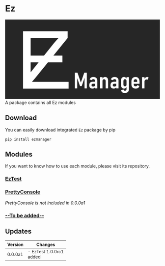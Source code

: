# Ez
![Failed to load](https://github.com/EzManager/Ez/blob/main/Document/EzManager.png)
A package contains all Ez modules

## Download
You can easily download integrated `Ez` package by pip
```
pip install ezmanager
```

## Modules
If you want to know how to use each module, please visit its repository.

### [EzTest](https://github.com/EzManager/EzTest)

### [PrettyConsole](https://github.com/EzManager/PrettyConsole)
_PrettyConsole is not included in 0.0.0a1_

### [--To be added--](https://github.com/EzManager/Ez/#)


## Updates
| Version | Changes                      |
|---------|------------------------------|
| 0.0.0a1 | - EzTest 1.0.0rc1<br/> added |
